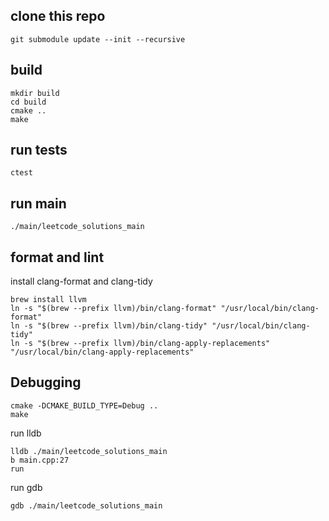 

## clone this repo
```shell
git submodule update --init --recursive
```

## build
```shell
mkdir build
cd build
cmake ..
make
```

## run tests
```shell
ctest
```

## run main
```shell
./main/leetcode_solutions_main
```

## format and lint

install clang-format and clang-tidy
```shell
brew install llvm
ln -s "$(brew --prefix llvm)/bin/clang-format" "/usr/local/bin/clang-format"
ln -s "$(brew --prefix llvm)/bin/clang-tidy" "/usr/local/bin/clang-tidy"
ln -s "$(brew --prefix llvm)/bin/clang-apply-replacements" "/usr/local/bin/clang-apply-replacements"
```

## Debugging
```shell
cmake -DCMAKE_BUILD_TYPE=Debug ..
make
```

run lldb
```shell
lldb ./main/leetcode_solutions_main
b main.cpp:27
run
```

run gdb
```shell
gdb ./main/leetcode_solutions_main
```

